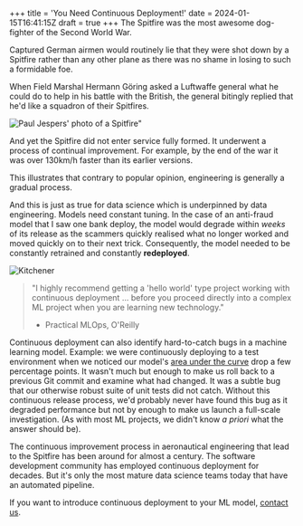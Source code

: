 +++
title = 'You Need Continuous Deployment!'
date = 2024-01-15T16:41:15Z
draft = true
+++
The Spitfire was the most awesome dog-fighter of the Second World War. 

Captured German airmen would routinely lie that they were shot down by a Spitfire rather than any other plane as there was no shame in losing to such a formidable foe. 

When Field Marshal Hermann Göring asked a Luftwaffe general what he could do to help in his battle with the British, the general bitingly replied that he'd like a squadron of their Spitfires.

![Paul Jespers' photo of a Spitfire"](/img/blog/spitfire2.jpg)

And yet the Spitfire did not enter service fully formed. It underwent a process of continual improvement. For example, by the end of the war it was over 130km/h faster than its earlier versions.


This illustrates that contrary to popular opinion, engineering is generally a gradual process. 


And this is just as true for data science which is underpinned by data engineering. Models need constant tuning. In the case of an anti-fraud model that I saw one bank deploy, the model would degrade within <i>weeks</i> of its release as the scammers quickly realised what no longer worked and moved quickly on to their next trick. Consequently, the model needed to be constantly retrained and constantly <b>redeployed</b>.


![Kitchener](/img/blog/you_need_continuous_deployment.jpg)
> "I highly recommend getting a 'hello world' type project working with continuous deployment ... before you proceed directly into a complex ML project when you are learning new technology." 
> - Practical  MLOps, O'Reilly

Continuous deployment can also identify hard-to-catch bugs in a machine learning model. Example: we were continuously deploying to a test environment when we noticed our model's <a href="https://en.wikipedia.org/wiki/Receiver_operating_characteristic#Area_under_the_curve">area under the curve</a> drop a few percentage points. It wasn't much but enough to make us roll back to a previous Git commit and examine what had changed. It was a subtle bug that our otherwise robust suite of unit tests did not catch. Without this continuous release process, we'd probably never have found this bug as it degraded performance but not by enough to make us launch a full-scale investigation. (As with most ML projects, we didn't know <i>a priori</i> what the answer should be).


The continuous improvement process in aeronautical engineering that lead to the Spitfire has been around for almost a century.
The software development community has employed continuous deployment for decades. 
But it's only the most mature data science teams today that have an automated pipeline. 

If you want to introduce continuous deployment to your ML model, [contact us](/contact/).
